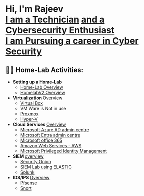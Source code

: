 <h1>Hi, I'm Rajeev <br/><a href="">I am a Technician</a> <a href=""> and a Cybersecurity Enthusiast <br> I am Pursuing a career in Cyber Security </a></h1>

<h2>👨‍💻 Home-Lab Activities:</h2>

- <b>Setting up a Home-Lab</b>
  - [Home-Lab Overview](https://github.com/rajeevlraman/Homelab/tree/main)
  - [HomelabV2 Overview](https://github.com/rajeevlraman/Homelabv2/tree/main)
- <b>Virtualization  </b>[ Overview ](https://github.com/rajeevlraman/Virtualization)
  - [Virtual Box](https://github.com/rajeevlraman/Virtualization/blob/main/assets/VirtualBox.md) <b><i></b></i>
  - VM Ware is Not in use <b><i></b></i>
  - [Proxmox](https://github.com/rajeevlraman/Virtualization/blob/main/assets/Proxmox.md) <b><i></b></i>
  - [Hyper-V](https://github.com/rajeevlraman/Virtualization/blob/main/assets/Hyper-V.md) <b><i></b></i>
- <b>Cloud Services  </b></b>[ Overview ](https://github.com/rajeevlraman/CloudServices)
  - [Microsoft Azure AD admin centre ](https://camo.githubusercontent.com/3eb9cb729638177c30c357ac03d593b8fcbb555097c4b21834020f57a612c0bb/68747470733a2f2f692e696d6775722e636f6d2f6c56716552646f2e706e67) <b><i></b></i>
  - [Microsoft Entra admin centre](https://camo.githubusercontent.com/7226367204999fa5bdbe824372de69f124e0d70c067396de494b3d70a3271d39/68747470733a2f2f692e696d6775722e636f6d2f6f46385875544a2e706e67) <b><i></b></i>
  - [Microsoft office 365](https://camo.githubusercontent.com/cf337c4e3707c542562f62b6cf7a2a2353fd85b7d65d0354c4a781703cda26ad/68747470733a2f2f692e696d6775722e636f6d2f486443336758722e706e67) <b><i></b></i>
  - [Amazon Web Services - AWS](https://camo.githubusercontent.com/70b05c458caaf0d1df28c59712f8631b68e005d8a00ce7442f36fc3537b08952/68747470733a2f2f692e696d6775722e636f6d2f61684c4a45724d2e706e67) <b><i></b></i>
  - [Microsoft Privileged Identity Management ](https://github.com/rajeevlraman/Microsoft_Enterprise_mobility_and_security)
- <b>SIEM  </b></b>[ overview ](https://github.com/rajeevlraman/SIEM)
  - [Security Onion](https://github.com/rajeevlraman/SIEM/blob/main/assets/Securityonion.md)
  - [SIEM Lab using ELASTIC](https://github.com/rajeevlraman/Elastic-SIEM)
  - [Splunk](https://github.com/rajeevlraman/SIEM/blob/main/assets/SplunkEnterprise.md)
- <b>IDS/IPS  </b>[ Overview ](https://github.com/rajeevlraman/IDS-IPS)
  - [Pfsense](https://camo.githubusercontent.com/c33845ad2fd578c6f7c646972fcfb06674a0311558d867b1929919259bfac2ef/68747470733a2f2f692e696d6775722e636f6d2f334f36586e39312e706e67)
  - [Snort](https://camo.githubusercontent.com/2dcf8d87b8eccc33adb286621983cc1fa155f30838ab8600a6463c56bc935904/68747470733a2f2f692e696d6775722e636f6d2f455946543351392e706e67)



<!--

Here are some ideas to get you started:

- 🔭 I’m currently working on ...
- 🌱 I’m currently learning ...
- 👯 I’m looking to collaborate on ...
- 🤔 I’m looking for help with ...
- 💬 Ask me about ...
- 📫 How to reach me: ...
- 😄 Pronouns: ...
- ⚡ Fun fact: ...
-->
